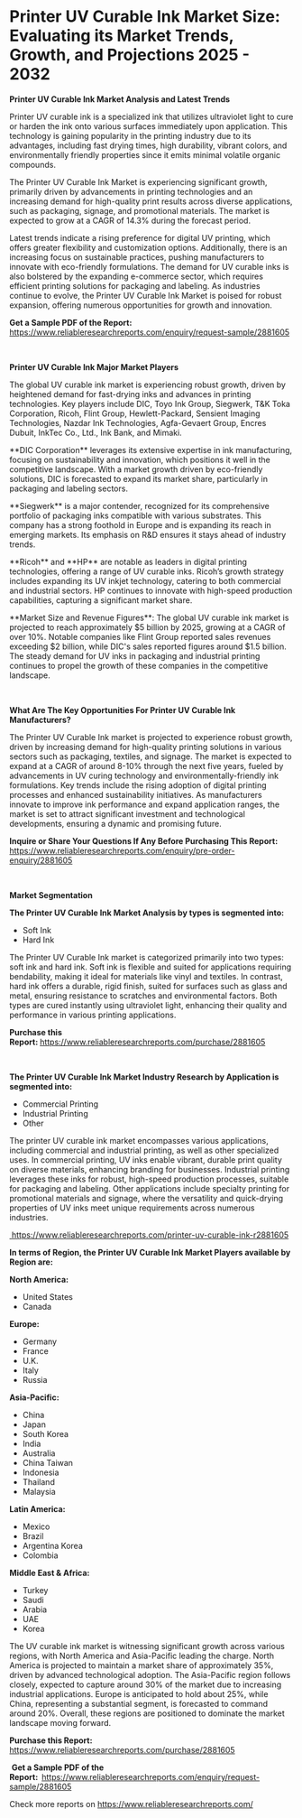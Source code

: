 <p><h1>Printer UV Curable Ink Market Size: Evaluating its Market Trends, Growth, and Projections 2025 - 2032</h1></p><p><strong>Printer UV Curable Ink Market Analysis and Latest Trends</strong></p>
<p><p>Printer UV curable ink is a specialized ink that utilizes ultraviolet light to cure or harden the ink onto various surfaces immediately upon application. This technology is gaining popularity in the printing industry due to its advantages, including fast drying times, high durability, vibrant colors, and environmentally friendly properties since it emits minimal volatile organic compounds.</p><p>The Printer UV Curable Ink Market is experiencing significant growth, primarily driven by advancements in printing technologies and an increasing demand for high-quality print results across diverse applications, such as packaging, signage, and promotional materials. The market is expected to grow at a CAGR of 14.3% during the forecast period. </p><p>Latest trends indicate a rising preference for digital UV printing, which offers greater flexibility and customization options. Additionally, there is an increasing focus on sustainable practices, pushing manufacturers to innovate with eco-friendly formulations. The demand for UV curable inks is also bolstered by the expanding e-commerce sector, which requires efficient printing solutions for packaging and labeling. As industries continue to evolve, the Printer UV Curable Ink Market is poised for robust expansion, offering numerous opportunities for growth and innovation.</p></p>
<p><strong>Get a Sample PDF of the Report:&nbsp;</strong> <a href="https://www.reliableresearchreports.com/enquiry/request-sample/2881605?utm_campaign=2296&utm_medium=2&utm_source=Github&utm_content=ia&utm_term=12032025&utm_id=printer-uv-curable-ink">https://www.reliableresearchreports.com/enquiry/request-sample/2881605</a></p>
<p>&nbsp;</p>
<p><strong>Printer UV Curable Ink Major Market Players</strong></p>
<p><p>The global UV curable ink market is experiencing robust growth, driven by heightened demand for fast-drying inks and advances in printing technologies. Key players include DIC, Toyo Ink Group, Siegwerk, T&K Toka Corporation, Ricoh, Flint Group, Hewlett-Packard, Sensient Imaging Technologies, Nazdar Ink Technologies, Agfa-Gevaert Group, Encres Dubuit, InkTec Co., Ltd., Ink Bank, and Mimaki.</p><p>**DIC Corporation** leverages its extensive expertise in ink manufacturing, focusing on sustainability and innovation, which positions it well in the competitive landscape. With a market growth driven by eco-friendly solutions, DIC is forecasted to expand its market share, particularly in packaging and labeling sectors.</p><p>**Siegwerk** is a major contender, recognized for its comprehensive portfolio of packaging inks compatible with various substrates. This company has a strong foothold in Europe and is expanding its reach in emerging markets. Its emphasis on R&D ensures it stays ahead of industry trends.</p><p>**Ricoh** and **HP** are notable as leaders in digital printing technologies, offering a range of UV curable inks. Ricoh’s growth strategy includes expanding its UV inkjet technology, catering to both commercial and industrial sectors. HP continues to innovate with high-speed production capabilities, capturing a significant market share.</p><p>**Market Size and Revenue Figures**: The global UV curable ink market is projected to reach approximately $5 billion by 2025, growing at a CAGR of over 10%. Notable companies like Flint Group reported sales revenues exceeding $2 billion, while DIC's sales reported figures around $1.5 billion. The steady demand for UV inks in packaging and industrial printing continues to propel the growth of these companies in the competitive landscape.</p></p>
<p>&nbsp;</p>
<p><strong>What Are The Key Opportunities For Printer UV Curable Ink Manufacturers?</strong></p>
<p><p>The Printer UV Curable Ink market is projected to experience robust growth, driven by increasing demand for high-quality printing solutions in various sectors such as packaging, textiles, and signage. The market is expected to expand at a CAGR of around 8-10% through the next five years, fueled by advancements in UV curing technology and environmentally-friendly ink formulations. Key trends include the rising adoption of digital printing processes and enhanced sustainability initiatives. As manufacturers innovate to improve ink performance and expand application ranges, the market is set to attract significant investment and technological developments, ensuring a dynamic and promising future.</p></p>
<p><strong>Inquire or Share Your Questions If Any Before Purchasing This Report:</strong> <a href="https://www.reliableresearchreports.com/enquiry/pre-order-enquiry/2881605?utm_campaign=2296&utm_medium=2&utm_source=Github&utm_content=ia&utm_term=12032025&utm_id=printer-uv-curable-ink">https://www.reliableresearchreports.com/enquiry/pre-order-enquiry/2881605</a></p>
<p>&nbsp;</p>
<p><strong>Market Segmentation</strong></p>
<p><strong>The Printer UV Curable Ink Market Analysis by types is segmented into:</strong></p>
<p><ul><li>Soft Ink</li><li>Hard Ink</li></ul></p>
<p><p>The Printer UV Curable Ink market is categorized primarily into two types: soft ink and hard ink. Soft ink is flexible and suited for applications requiring bendability, making it ideal for materials like vinyl and textiles. In contrast, hard ink offers a durable, rigid finish, suited for surfaces such as glass and metal, ensuring resistance to scratches and environmental factors. Both types are cured instantly using ultraviolet light, enhancing their quality and performance in various printing applications.</p></p>
<p><strong>Purchase this Report:&nbsp;</strong><a href="https://www.reliableresearchreports.com/purchase/2881605?utm_campaign=2296&utm_medium=2&utm_source=Github&utm_content=ia&utm_term=12032025&utm_id=printer-uv-curable-ink">https://www.reliableresearchreports.com/purchase/2881605</a></p>
<p>&nbsp;</p>
<p><strong>The Printer UV Curable Ink Market Industry Research by Application is segmented into:</strong></p>
<p><ul><li>Commercial Printing</li><li>Industrial Printing</li><li>Other</li></ul></p>
<p><p>The printer UV curable ink market encompasses various applications, including commercial and industrial printing, as well as other specialized uses. In commercial printing, UV inks enable vibrant, durable print quality on diverse materials, enhancing branding for businesses. Industrial printing leverages these inks for robust, high-speed production processes, suitable for packaging and labeling. Other applications include specialty printing for promotional materials and signage, where the versatility and quick-drying properties of UV inks meet unique requirements across numerous industries.</p></p>
<p><a href="https://www.reliableresearchreports.com/printer-uv-curable-ink-r2881605?utm_campaign=2296&utm_medium=2&utm_source=Github&utm_content=ia&utm_term=12032025&utm_id=printer-uv-curable-ink">&nbsp;https://www.reliableresearchreports.com/printer-uv-curable-ink-r2881605</a></p>
<p><strong>In terms of Region, the Printer UV Curable Ink Market Players available by Region are:</strong></p>
<p>
    <p> <strong> North America: </strong>
        <ul>
            <li>United States</li>
            <li>Canada</li>
        </ul>
        </p> 
    <p> <strong> Europe: </strong>
        <ul>
            <li>Germany</li>
            <li>France</li>
            <li>U.K.</li>
            <li>Italy</li>
            <li>Russia</li>
        </ul>
        </p> 
    <p> <strong> Asia-Pacific: </strong>
        <ul>
            <li>China</li>
            <li>Japan</li>
            <li>South Korea</li>
            <li>India</li>
            <li>Australia</li>
            <li>China Taiwan</li>
            <li>Indonesia</li>
            <li>Thailand</li>
            <li>Malaysia</li>
        </ul>
        </p> 
    <p> <strong> Latin America: </strong>
        <ul>
            <li>Mexico</li>
            <li>Brazil</li>
            <li>Argentina Korea</li>
            <li>Colombia</li>
        </ul>
        </p> 
    <p> <strong> Middle East & Africa: </strong>
        <ul>
            <li>Turkey</li>
            <li>Saudi</li>
            <li>Arabia</li>
            <li>UAE</li>
            <li>Korea</li>
        </ul>
    </p>
    </p>
<p><p>The UV curable ink market is witnessing significant growth across various regions, with North America and Asia-Pacific leading the charge. North America is projected to maintain a market share of approximately 35%, driven by advanced technological adoption. The Asia-Pacific region follows closely, expected to capture around 30% of the market due to increasing industrial applications. Europe is anticipated to hold about 25%, while China, representing a substantial segment, is forecasted to command around 20%. Overall, these regions are positioned to dominate the market landscape moving forward.</p></p>
<p><strong>Purchase this Report: </strong><a href="https://www.reliableresearchreports.com/purchase/2881605?utm_campaign=2296&utm_medium=2&utm_source=Github&utm_content=ia&utm_term=12032025&utm_id=printer-uv-curable-ink">https://www.reliableresearchreports.com/purchase/2881605</a></p>
<p>&nbsp;<strong>Get a Sample PDF of the Report:&nbsp;&nbsp;</strong><a href="https://www.reliableresearchreports.com/enquiry/request-sample/2881605?utm_campaign=2296&utm_medium=2&utm_source=Github&utm_content=ia&utm_term=12032025&utm_id=printer-uv-curable-ink">https://www.reliableresearchreports.com/enquiry/request-sample/2881605</a></p>
<p><strong></strong></p>
<p>Check more reports on <a href="https://www.reliableresearchreports.com/?utm_campaign=2296&utm_medium=2&utm_source=Github&utm_content=ia&utm_term=12032025&utm_id=printer-uv-curable-ink">https://www.reliableresearchreports.com/</a></p>